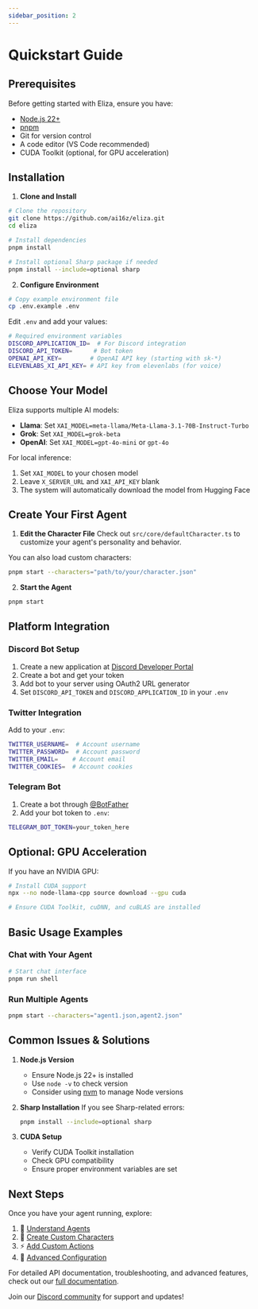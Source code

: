 ```yaml
---
sidebar_position: 2
---
```


# Quickstart Guide

## Prerequisites

Before getting started with Eliza, ensure you have:

- [Node.js 22+](https://docs.npmjs.com/downloading-and-installing-node-js-and-npm)
- [pnpm](https://pnpm.io/installation)
- Git for version control
- A code editor (VS Code recommended)
- CUDA Toolkit (optional, for GPU acceleration)

## Installation

1. **Clone and Install**
```bash
# Clone the repository
git clone https://github.com/ai16z/eliza.git
cd eliza

# Install dependencies
pnpm install

# Install optional Sharp package if needed
pnpm install --include=optional sharp
```

2. **Configure Environment**
```bash
# Copy example environment file
cp .env.example .env
```

Edit `.env` and add your values:
```bash
# Required environment variables
DISCORD_APPLICATION_ID=  # For Discord integration
DISCORD_API_TOKEN=      # Bot token
OPENAI_API_KEY=        # OpenAI API key (starting with sk-*)
ELEVENLABS_XI_API_KEY= # API key from elevenlabs (for voice)
```

## Choose Your Model

Eliza supports multiple AI models:

- **Llama**: Set `XAI_MODEL=meta-llama/Meta-Llama-3.1-70B-Instruct-Turbo`
- **Grok**: Set `XAI_MODEL=grok-beta`
- **OpenAI**: Set `XAI_MODEL=gpt-4o-mini` or `gpt-4o`

For local inference:
1. Set `XAI_MODEL` to your chosen model
2. Leave `X_SERVER_URL` and `XAI_API_KEY` blank
3. The system will automatically download the model from Hugging Face

## Create Your First Agent

1. **Edit the Character File**
Check out `src/core/defaultCharacter.ts` to customize your agent's personality and behavior.

You can also load custom characters:
```bash
pnpm start --characters="path/to/your/character.json"
```

2. **Start the Agent**
```bash
pnpm start
```

## Platform Integration

### Discord Bot Setup
1. Create a new application at [Discord Developer Portal](https://discord.com/developers/applications)
2. Create a bot and get your token
3. Add bot to your server using OAuth2 URL generator
4. Set `DISCORD_API_TOKEN` and `DISCORD_APPLICATION_ID` in your `.env`

### Twitter Integration
Add to your `.env`:
```bash
TWITTER_USERNAME=  # Account username
TWITTER_PASSWORD=  # Account password
TWITTER_EMAIL=    # Account email
TWITTER_COOKIES=  # Account cookies
```

### Telegram Bot
1. Create a bot through [@BotFather](https://t.me/botfather)
2. Add your bot token to `.env`:
```bash
TELEGRAM_BOT_TOKEN=your_token_here
```

## Optional: GPU Acceleration

If you have an NVIDIA GPU:

```bash
# Install CUDA support
npx --no node-llama-cpp source download --gpu cuda

# Ensure CUDA Toolkit, cuDNN, and cuBLAS are installed
```

## Basic Usage Examples

### Chat with Your Agent
```bash
# Start chat interface
pnpm run shell
```

### Run Multiple Agents
```bash
pnpm start --characters="agent1.json,agent2.json"
```

## Common Issues & Solutions

1. **Node.js Version**
   - Ensure Node.js 22+ is installed
   - Use `node -v` to check version
   - Consider using [nvm](https://github.com/nvm-sh/nvm) to manage Node versions

2. **Sharp Installation**
   If you see Sharp-related errors:
   ```bash
   pnpm install --include=optional sharp
   ```

3. **CUDA Setup**
   - Verify CUDA Toolkit installation
   - Check GPU compatibility
   - Ensure proper environment variables are set

## Next Steps

Once you have your agent running, explore:

1. 🤖 [Understand Agents](./core/agents.md)
2. 📝 [Create Custom Characters](./core/characterfile.md)
3. ⚡ [Add Custom Actions](./core/actions.md)
4. 🔧 [Advanced Configuration](./guides/configuration.md)

For detailed API documentation, troubleshooting, and advanced features, check out our [full documentation](https://ai16z.github.io/eliza/).

Join our [Discord community](https://discord.gg/ai16z) for support and updates!

